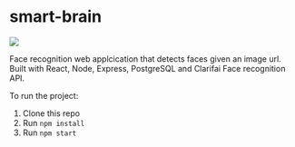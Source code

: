 # smart-brain

![](https://https://github.com/jeremychung1999/smart-brain/blob/main/smart-brain-demo.gif)

Face recognition web applcication that detects faces given an image url. Built with React, Node, Express, PostgreSQL and Clarifai Face recognition API.

To run the project:

1. Clone this repo
2. Run `npm install`
3. Run `npm start`
